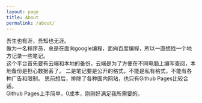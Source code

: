 ```yaml
---
layout: page
title: About
permalink: /about/
---
```


吾生也有涯，吾知也无涯。  
做为一名程序员，总是在面向google编程，面向百度编程，所以一直想找一个地方记录一些笔记。  
这个平台首先要有云端和本地的备份，云端是为了方便在不同电脑上编写查阅，本地备份是担心数据丢了。 
二是笔记要是公开的格式，不能是私有格式，不能有各种广告和限制。  思前想后，排除了各种国内网站，也只有Github Pages比较合适。  
Github Pages上手简单，0成本，刚刚好满足我所需要的。  
